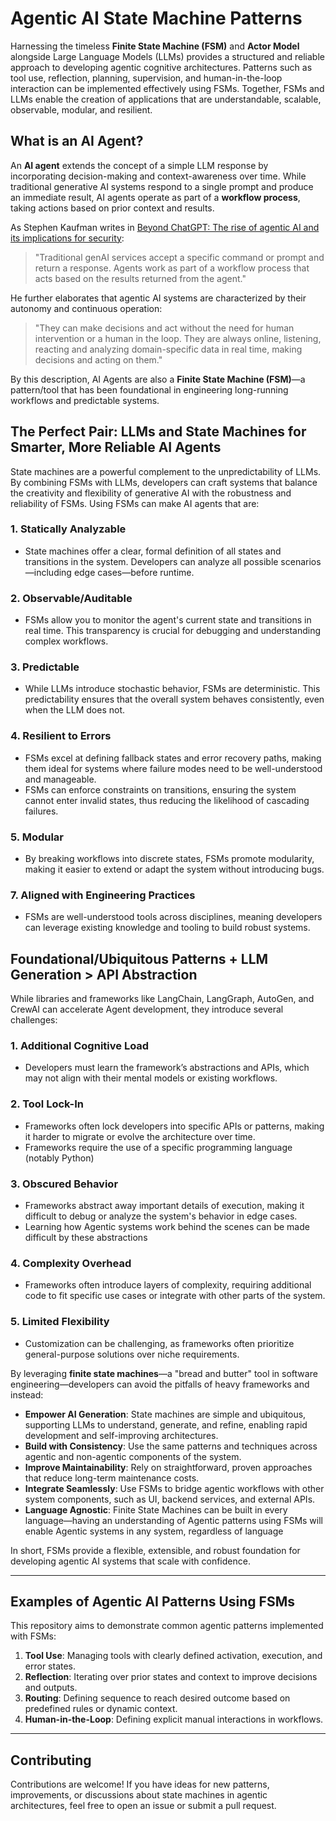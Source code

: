 
# Agentic AI State Machine Patterns

Harnessing the timeless **Finite State Machine (FSM)** and **Actor Model** alongside Large Language Models (LLMs) provides a structured and reliable approach to developing agentic cognitive architectures. Patterns such as tool use, reflection, planning, supervision, and human-in-the-loop interaction can be implemented effectively using FSMs. Together, FSMs and LLMs enable the creation of applications that are understandable, scalable, observable, modular, and resilient.

## What is an AI Agent?

An **AI agent** extends the concept of a simple LLM response by incorporating decision-making and context-awareness over time. While traditional generative AI systems respond to a single prompt and produce an immediate result, AI agents operate as part of a **workflow process**, taking actions based on prior context and results. 

As Stephen Kaufman writes in [Beyond ChatGPT: The rise of agentic AI and its implications for security](https://www.csoonline.com/article/3574697/beyond-chatgpt-the-rise-of-agentic-ai-and-its-implications-for-security.html): 
> "Traditional genAI services accept a specific command or prompt and return a response. Agents work as part of a workflow process that acts based on the results returned from the agent."  

He further elaborates that agentic AI systems are characterized by their autonomy and continuous operation:

> "They can make decisions and act without the need for human intervention or a human in the loop. They are always online, listening, reacting and analyzing domain-specific data in real time, making decisions and acting on them."  

By this description, AI Agents are also a **Finite State Machine (FSM)**—a pattern/tool that has been foundational in engineering long-running workflows and predictable systems.

## The Perfect Pair: LLMs and State Machines for Smarter, More Reliable AI Agents

State machines are a powerful complement to the unpredictability of LLMs. By combining FSMs with LLMs, developers can craft systems that balance the creativity and flexibility of generative AI with the robustness and reliability of FSMs. Using FSMs can make AI agents that are:

### 1. **Statically Analyzable**
   - State machines offer a clear, formal definition of all states and transitions in the system. Developers can analyze all possible scenarios—including edge cases—before runtime.

### 2. **Observable/Auditable**
   - FSMs allow you to monitor the agent's current state and transitions in real time. This transparency is crucial for debugging and understanding complex workflows.

### 3. **Predictable**
   - While LLMs introduce stochastic behavior, FSMs are deterministic. This predictability ensures that the overall system behaves consistently, even when the LLM does not.

### 4. **Resilient to Errors**
   - FSMs excel at defining fallback states and error recovery paths, making them ideal for systems where failure modes need to be well-understood and manageable.
   - FSMs can enforce constraints on transitions, ensuring the system cannot enter invalid states, thus reducing the likelihood of cascading failures.

### 5. **Modular**
   - By breaking workflows into discrete states, FSMs promote modularity, making it easier to extend or adapt the system without introducing bugs.

### 7. **Aligned with Engineering Practices**
   - FSMs are well-understood tools across disciplines, meaning developers can leverage existing knowledge and tooling to build robust systems.

## Foundational/Ubiquitous Patterns + LLM Generation > API Abstraction

While libraries and frameworks like LangChain, LangGraph, AutoGen, and CrewAI can accelerate Agent development, they introduce several challenges:

### 1. **Additional Cognitive Load**
   - Developers must learn the framework’s abstractions and APIs, which may not align with their mental models or existing workflows.

### 2. **Tool Lock-In**
   - Frameworks often lock developers into specific APIs or patterns, making it harder to migrate or evolve the architecture over time.
   - Frameworks require the use of a specific programming language (notably Python)

### 3. **Obscured Behavior**
   - Frameworks abstract away important details of execution, making it difficult to debug or analyze the system's behavior in edge cases.
   - Learning how Agentic systems work behind the scenes can be made difficult by these abstractions

### 4. **Complexity Overhead**
   - Frameworks often introduce layers of complexity, requiring additional code to fit specific use cases or integrate with other parts of the system.

### 5. **Limited Flexibility**
   - Customization can be challenging, as frameworks often prioritize general-purpose solutions over niche requirements.

By leveraging **finite state machines**—a "bread and butter" tool in software engineering—developers can avoid the pitfalls of heavy frameworks and instead:

- **Empower AI Generation**: State machines are simple and ubiquitous, supporting LLMs to understand, generate, and refine, enabling rapid development and self-improving architectures.
- **Build with Consistency**: Use the same patterns and techniques across agentic and non-agentic components of the system.
- **Improve Maintainability**: Rely on straightforward, proven approaches that reduce long-term maintenance costs.
- **Integrate Seamlessly**: Use FSMs to bridge agentic workflows with other system components, such as UI, backend services, and external APIs.
- **Language Agnostic**: Finite State Machines can be built in every language—having an understanding of Agentic patterns using FSMs will enable Agentic systems in any system, regardless of language

In short, FSMs provide a flexible, extensible, and robust foundation for developing agentic AI systems that scale with confidence.

---

## Examples of Agentic AI Patterns Using FSMs

This repository aims to demonstrate common agentic patterns implemented with FSMs:

1. **Tool Use**: Managing tools with clearly defined activation, execution, and error states.
2. **Reflection**: Iterating over prior states and context to improve decisions and outputs.
3. **Routing**: Defining sequence to reach desired outcome based on predefined rules or dynamic context.
5. **Human-in-the-Loop**: Defining explicit manual interactions in workflows.

---

## Contributing

Contributions are welcome! If you have ideas for new patterns, improvements, or discussions about state machines in agentic architectures, feel free to open an issue or submit a pull request.
